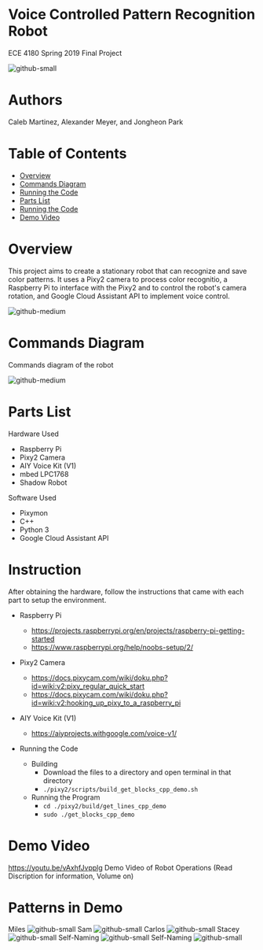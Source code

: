 # Voice Controlled Pattern Recognition Robot
ECE 4180 Spring 2019 Final Project

![github-small](robot.JPG)
# Authors
Caleb Martinez, Alexander Meyer, and Jongheon Park
# Table of Contents
- [Overview](README.md#overview)
- [Commands Diagram](README.md#commands-diagram)
- [Running the Code](README.md#running-the-code)
- [Parts List](README.md#parts-list)
- [Running the Code](README.md#instruction)
- [Demo Video](README.md#demo-video)

# Overview
This project aims to create a stationary robot that can recognize and save color patterns. It uses a Pixy2 camera to process color recognitio, a Raspberry Pi to interface with the Pixy2 and to control the robot's camera rotation, and Google Cloud Assistant API to implement voice control.

![github-medium](structure.jpg)

# Commands Diagram
Commands diagram of the robot

![github-medium](commands.jpg)

# Parts List
Hardware Used
- Raspberry Pi
- Pixy2 Camera
- AIY Voice Kit (V1)
- mbed LPC1768
- Shadow Robot

Software Used
- Pixymon
- C++
- Python 3
- Google Cloud Assistant API

# Instruction
After obtaining the hardware, follow the instructions that came with each part to setup the environment.
- Raspberry Pi
  - https://projects.raspberrypi.org/en/projects/raspberry-pi-getting-started
  - https://www.raspberrypi.org/help/noobs-setup/2/
 
- Pixy2 Camera
  - https://docs.pixycam.com/wiki/doku.php?id=wiki:v2:pixy_regular_quick_start
  - https://docs.pixycam.com/wiki/doku.php?id=wiki:v2:hooking_up_pixy_to_a_raspberry_pi

- AIY Voice Kit (V1)
  - https://aiyprojects.withgoogle.com/voice-v1/
 
- Running the Code
  - Building
    - Download the files to a directory and open terminal in that directory
    - ``` ./pixy2/scripts/build_get_blocks_cpp_demo.sh ```
  - Running the Program
    - ```cd ./pixy2/build/get_lines_cpp_demo```
    - ```sudo ./get_blocks_cpp_demo```

# Demo Video
https://youtu.be/vAxhfJvpplg 
Demo Video of Robot Operations  (Read Discription for information, Volume on)

# Patterns in Demo

Miles ![github-small](Images/MILES-1.jpg) 
Sam  ![github-small](Images/Sam-1.jpg)
Carlos ![github-small](Images/Carlos-1.jpg)
Stacey ![github-small](Images/Stacey-1.jpg)
Self-Naming ![github-small](Images/SelfNamingone-1.jpg)
Self-Naming ![github-small](Images/SelfNamingTwo-1.jpg)
